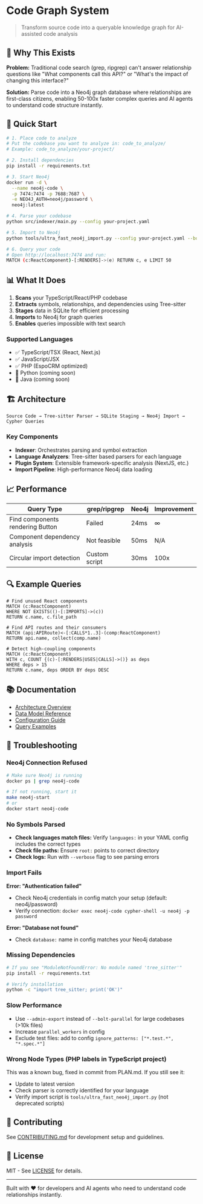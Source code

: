 # Code Graph System

> Transform source code into a queryable knowledge graph for AI-assisted code analysis

## 🎯 Why This Exists

**Problem:** Traditional code search (grep, ripgrep) can't answer relationship questions like "What components call this API?" or "What's the impact of changing this interface?"

**Solution:** Parse code into a Neo4j graph database where relationships are first-class citizens, enabling 50-100x faster complex queries and AI agents to understand code structure instantly.

## 🚀 Quick Start

```bash
# 1. Place code to analyze
# Put the codebase you want to analyze in: code_to_analyze/
# Example: code_to_analyze/your-project/

# 2. Install dependencies
pip install -r requirements.txt

# 3. Start Neo4j
docker run -d \
  --name neo4j-code \
  -p 7474:7474 -p 7688:7687 \
  -e NEO4J_AUTH=neo4j/password \
  neo4j:latest

# 4. Parse your codebase
python src/indexer/main.py --config your-project.yaml

# 5. Import to Neo4j
python tools/ultra_fast_neo4j_import.py --config your-project.yaml --bolt-parallel

# 6. Query your code
# Open http://localhost:7474 and run:
MATCH (c:ReactComponent)-[:RENDERS]->(e) RETURN c, e LIMIT 50
```

## 📊 What It Does

1. **Scans** your TypeScript/React/PHP codebase
2. **Extracts** symbols, relationships, and dependencies using Tree-sitter
3. **Stages** data in SQLite for efficient processing
4. **Imports** to Neo4j for graph queries
5. **Enables** queries impossible with text search

### Supported Languages
- ✅ TypeScript/TSX (React, Next.js)
- ✅ JavaScript/JSX
- ✅ PHP (EspoCRM optimized)
- 🚧 Python (coming soon)
- 🚧 Java (coming soon)

## 🏗️ Architecture

```
Source Code → Tree-sitter Parser → SQLite Staging → Neo4j Import → Cypher Queries
```

### Key Components
- **Indexer**: Orchestrates parsing and symbol extraction
- **Language Analyzers**: Tree-sitter based parsers for each language
- **Plugin System**: Extensible framework-specific analysis (NextJS, etc.)
- **Import Pipeline**: High-performance Neo4j data loading

## 📈 Performance

| Query Type | grep/ripgrep | Neo4j | Improvement |
|------------|--------------|-------|-------------|
| Find components rendering Button | Failed | 24ms | ∞ |
| Component dependency analysis | Not feasible | 50ms | N/A |
| Circular import detection | Custom script | 30ms | 100x |

## 🔍 Example Queries

```cypher
# Find unused React components
MATCH (c:ReactComponent)
WHERE NOT EXISTS(()-[:IMPORTS]->(c))
RETURN c.name, c.file_path

# Find API routes and their consumers
MATCH (api:APIRoute)<-[:CALLS*1..3]-(comp:ReactComponent)
RETURN api.name, collect(comp.name)

# Detect high-coupling components
MATCH (c:ReactComponent)
WITH c, COUNT {(c)-[:RENDERS|USES|CALLS]->()} as deps
WHERE deps > 15
RETURN c.name, deps ORDER BY deps DESC
```

## 📚 Documentation

- [Architecture Overview](docs/ARCHITECTURE.md)
- [Data Model Reference](docs/DATA_MODEL.md)
- [Configuration Guide](docs/CONFIGURATION.md)
- [Query Examples](docs/QUERYING.md)

## 🔧 Troubleshooting

### Neo4j Connection Refused
```bash
# Make sure Neo4j is running
docker ps | grep neo4j-code

# If not running, start it
make neo4j-start
# or
docker start neo4j-code
```

### No Symbols Parsed
- **Check languages match files:** Verify `languages:` in your YAML config includes the correct types
- **Check file paths:** Ensure `root:` points to correct directory
- **Check logs:** Run with `--verbose` flag to see parsing errors

### Import Fails
**Error: "Authentication failed"**
- Check Neo4j credentials in config match your setup (default: neo4j/password)
- Verify connection: `docker exec neo4j-code cypher-shell -u neo4j -p password`

**Error: "Database not found"**
- Check `database:` name in config matches your Neo4j database

### Missing Dependencies
```bash
# If you see "ModuleNotFoundError: No module named 'tree_sitter'"
pip install -r requirements.txt

# Verify installation
python -c "import tree_sitter; print('OK')"
```

### Slow Performance
- Use `--admin-export` instead of `--bolt-parallel` for large codebases (>10k files)
- Increase `parallel_workers` in config
- Exclude test files: add to config `ignore_patterns: ["*.test.*", "*.spec.*"]`

### Wrong Node Types (PHP labels in TypeScript project)
This was a known bug, fixed in commit from PLAN.md. If you still see it:
- Update to latest version
- Check parser is correctly identified for your language
- Verify import script is `tools/ultra_fast_neo4j_import.py` (not deprecated scripts)

## 🤝 Contributing

See [CONTRIBUTING.md](CONTRIBUTING.md) for development setup and guidelines.

## 📄 License

MIT - See [LICENSE](LICENSE) for details.

---

Built with ❤️ for developers and AI agents who need to understand code relationships instantly.